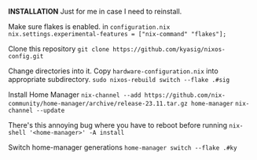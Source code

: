 **INSTALLATION**
Just for me in case I need to reinstall.

Make sure flakes is enabled. 
in ``configuration.nix``
```nix.settings.experimental-features = ["nix-command" "flakes"];```

Clone this repository
```git clone https://github.com/kyasig/nixos-config.git```

Change directories into it. Copy ``hardware-configuration.nix`` into appropriate subdirectory.
``sudo nixos-rebuild switch --flake .#sig``

Install Home Manager
``nix-channel --add https://github.com/nix-community/home-manager/archive/release-23.11.tar.gz home-manager``
``nix-channel --update``

There's this annoying bug where you have to reboot before running
``nix-shell '<home-manager>' -A install``

Switch home-manager generations 
``home-manager switch --flake .#ky``
